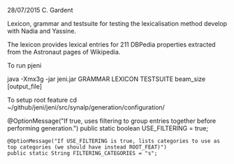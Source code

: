 28/07/2015
C. Gardent

Lexicon, grammar and testsuite for testing the lexicalisation method develop with Nadia and Yassine. 

The lexicon provides lexical entries for 211 DBPedia properties extracted from the Astronaut pages of Wikipedia. 

To run pjeni

 java -Xmx3g -jar jeni.jar GRAMMAR LEXICON TESTSUITE beam_size [output_file]

To setup root feature
cd ~/github/jeni/jeni/src/synalp/generation/configuration/

@OptionMessage("If true, uses filtering to group entries together before performing generation.")
	public static boolean USE_FILTERING = true;

	@OptionMessage("If USE_FILTERING is true, lists categories to use as top categories (we should have instead ROOT_FEAT)")
	public static String FILTERING_CATEGORIES = "s";
